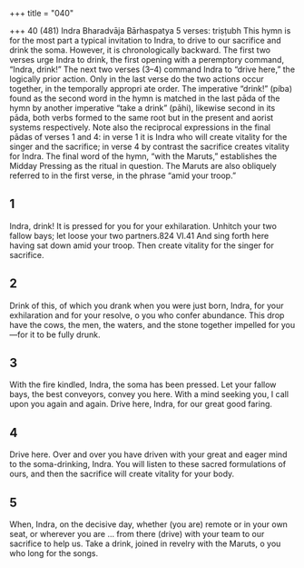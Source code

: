 +++
title = "040"

+++
40 (481)
Indra
Bharadvāja Bārhaspatya
5 verses: triṣṭubh
This hymn is for the most part a typical invitation to Indra, to drive to our sacrifice  and drink the soma. However, it is chronologically backward. The first two verses  urge Indra to drink, the first opening with a peremptory command, “Indra, drink!”  The next two verses (3–4) command Indra to “drive here,” the logically prior action.  Only in the last verse do the two actions occur together, in the temporally appropri
ate order. The imperative “drink!” (píba) found as the second word in the hymn is  matched in the last pāda of the hymn by another imperative “take a drink” (pāhi),  likewise second in its pāda, both verbs formed to the same root but in the present  and aorist systems respectively.
Note also the reciprocal expressions in the final pādas of verses 1 and 4: in verse  1 it is Indra who will create vitality for the singer and the sacrifice; in verse 4 by  contrast the sacrifice creates vitality for Indra.
The final word of the hymn, “with the Maruts,” establishes the Midday Pressing  as the ritual in question. The Maruts are also obliquely referred to in the first verse,  in the phrase “amid your troop.”
## 1
Indra, drink! It is pressed for you for your exhilaration. Unhitch your  two fallow bays; let loose your two partners.824 VI.41
And sing forth here having sat down amid your troop. Then create
vitality for the singer for sacrifice.
## 2
Drink of this, of which you drank when you were just born, Indra, for  your exhilaration and for your resolve, o you who confer abundance. This drop have the cows, the men, the waters, and the stone together  impelled for you—for it to be fully drunk.
## 3
With the fire kindled, Indra, the soma has been pressed. Let your fallow  bays, the best conveyors, convey you here.
With a mind seeking you, I call upon you again and again. Drive here,  Indra, for our great good faring.
## 4
Drive here. Over and over you have driven with your great and eager  mind to the soma-drinking, Indra.
You will listen to these sacred formulations of ours, and then the
sacrifice will create vitality for your body.
## 5
When, Indra, on the decisive day, whether (you are) remote or in your  own seat, or wherever you are ...
from there (drive) with your team to our sacrifice to help us. Take a
drink, joined in revelry with the Maruts, o you who long for the songs.